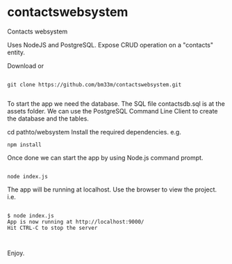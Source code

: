 # contactswebsystem
Contacts websystem

Uses NodeJS and PostgreSQL.
Expose CRUD operation on a "contacts" entity.

Download or

```

git clone https://github.com/bm33m/contactswebsystem.git


```


To start the app we need the database. The SQL file contactsdb.sql is at the assets folder. We can use the PostgreSQL Command Line Client to create the database and the tables.

cd pathto/websystem
Install the required dependencies.
e.g.

```
npm install

```
Once done we can start the app by using Node.js command prompt.


```

node index.js

```



The app will be running at localhost.
Use the browser to view the project.
i.e.


```

$ node index.js
App is now running at http://localhost:9000/
Hit CTRL-C to stop the server



```




Enjoy.
